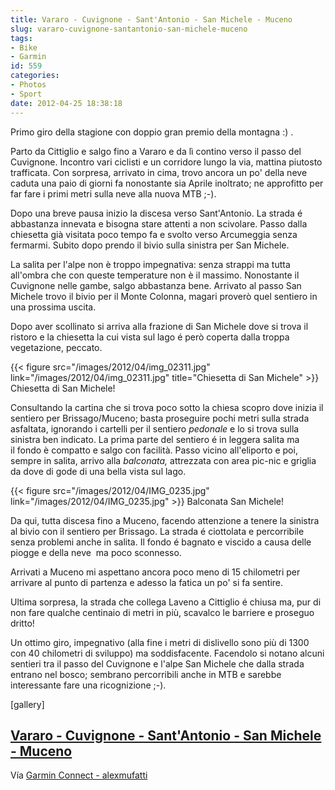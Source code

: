 ```yaml
---
title: Vararo - Cuvignone - Sant'Antonio - San Michele - Muceno
slug: vararo-cuvignone-santantonio-san-michele-muceno
tags:
- Bike
- Garmin
id: 559
categories:
- Photos
- Sport
date: 2012-04-25 18:38:18
---
```


Primo giro della stagione con doppio gran premio della montagna :) .

Parto da Cittiglio e salgo fino a Vararo e da lì contino verso il passo del Cuvignone. Incontro vari ciclisti e un corridore lungo la via, mattina piutosto trafficata. Con sorpresa, arrivato in cima, trovo ancora un po' della neve caduta una paio di giorni fa nonostante sia Aprile inoltrato; ne approfitto per far fare i primi metri sulla neve alla nuova MTB ;-).

<!--more-->

Dopo una breve pausa inizio la discesa verso Sant'Antonio. La strada é abbastanza innevata e bisogna stare attenti a non scivolare. Passo dalla chiesetta già visitata poco tempo fa e svolto verso Arcumeggia senza fermarmi. Subito dopo prendo il bivio sulla sinistra per San Michele.

La salita per l'alpe non è troppo impegnativa: senza strappi ma tutta all'ombra che con queste temperature non è il massimo. Nonostante il Cuvignone nelle gambe, salgo abbastanza bene. Arrivato al passo San Michele trovo il bivio per il Monte Colonna, magari proverò quel sentiero in una prossima uscita.

Dopo aver scollinato si arriva alla frazione di San Michele dove si trova il ristoro e la chiesetta la cui vista sul lago é però coperta dalla troppa vegetazione, peccato.

{{< figure src="/images/2012/04/img_02311.jpg" link="/images/2012/04/img_02311.jpg" title="Chiesetta di San Michele" >}} Chiesetta di San Michele!

Consultando la cartina che si trova poco sotto la chiesa scopro dove inizia il sentiero per Brissago/Muceno; basta proseguire pochi metri sulla strada asfaltata, ignorando i cartelli per il sentiero _pedonale_ e lo si trova sulla sinistra ben indicato. La prima parte del sentiero é in leggera salita ma il fondo è compatto e salgo con facilità. Passo vicino all'eliporto e poi, sempre in salita, arrivo alla _balconata,_ attrezzata con area pic-nic e griglia da dove di gode di una bella vista sul lago.

{{< figure src="/images/2012/04/IMG_0235.jpg" link="/images/2012/04/IMG_0235.jpg" >}} Balconata San Michele!

Da qui, tutta discesa fino a Muceno, facendo attenzione a tenere la sinistra al bivio con il sentiero per Brissago. La strada é ciottolata e percorribile senza problemi anche in salita. Il fondo é bagnato e viscido a causa delle piogge e della neve  ma poco sconnesso.

Arrivati a Muceno mi aspettano ancora poco meno di 15 chilometri per arrivare al punto di partenza e adesso la fatica un po' si fa sentire.

Ultima sorpresa, la strada che collega Laveno a Cittiglio é chiusa ma, pur di non fare qualche centinaio di metri in più, scavalco le barriere e proseguo dritto!

Un ottimo giro, impegnativo (alla fine i metri di dislivello sono più di 1300 con 40 chilometri di sviluppo) ma soddisfacente. Facendolo si notano alcuni sentieri tra il passo del Cuvignone e l'alpe San Michele che dalla strada entrano nel bosco; sembrano percorribili anche in MTB e sarebbe interessante fare una ricognizione ;-).

[gallery]

## [Vararo - Cuvignone - Sant'Antonio - San Michele - Muceno](http://connect.garmin.com/activity/171633228)

Vía [Garmin Connect - alexmufatti](http://connect.garmin.com/explore?owner=alexmufatti)
